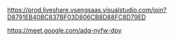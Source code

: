 https://prod.liveshare.vsengsaas.visualstudio.com/join?D8791EB40BC837BF03D806CB8D88FC8D79ED

https://meet.google.com/adq-nyfw-dpy
